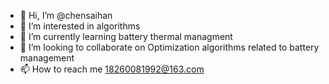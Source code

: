 - 👋 Hi, I’m @chensaihan
- 👀 I’m interested in algorithms 
- 🌱 I’m currently learning battery thermal managment
- 💞️ I’m looking to collaborate on Optimization algorithms related to battery management 
- 📫 How to reach me 18260081992@163.com

<!---
chensaihan/chensaihan is a ✨ special ✨ repository because its `README.md` (this file) appears on your GitHub profile.
You can click the Preview link to take a look at your changes.
--->
